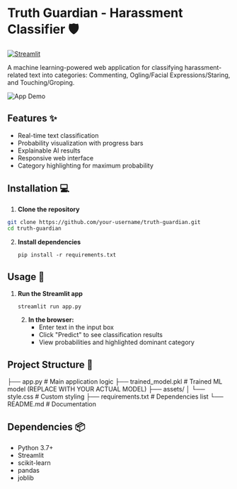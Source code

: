 # Truth Guardian - Harassment Classifier 🛡️

[![Streamlit](https://static.streamlit.io/badges/streamlit_badge_black_white.svg)](https://your-app-url.herokuapp.com)

A machine learning-powered web application for classifying harassment-related text into categories: Commenting, Ogling/Facial Expressions/Staring, and Touching/Groping.

![App Demo](https://via.placeholder.com/800x400.png?text=Truth+Guardian+Interface+Preview)

## Features ✨
- Real-time text classification
- Probability visualization with progress bars
- Explainable AI results
- Responsive web interface
- Category highlighting for maximum probability

## Installation 💻

1. **Clone the repository**
```bash
git clone https://github.com/your-username/truth-guardian.git
cd truth-guardian
```
2. **Install dependencies**
   ```
   pip install -r requirements.txt
   ```
## Usage 🚀
1. **Run the Streamlit app**
    ```
    streamlit run app.py
    ```
   2. **In the browser:**
      - Enter text in the input box
      - Click "Predict" to see classification results
      - View probabilities and highlighted dominant category
  ## Project Structure 📁
     
├── app.py              # Main application logic
├── trained_model.pkl   # Trained ML model (REPLACE WITH YOUR ACTUAL MODEL)
├── assets/
│   └── style.css       # Custom styling
├── requirements.txt    # Dependencies list
└── README.md           # Documentation

## Dependencies 📦
  - Python 3.7+
  - Streamlit
  - scikit-learn
  - pandas
  - joblib
